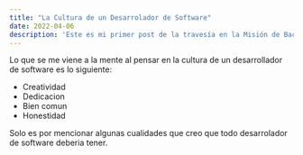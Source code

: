 ```yaml
---
title: "La Cultura de un Desarrolador de Software"
date: 2022-04-06
description: 'Este es mi primer post de la travesía en la Misión de Backend con Node JS de Launch X.'
---
```


Lo que se me viene a la mente al pensar en la cultura de un desarrollador de software es lo siguiente:

- Creatividad
- Dedicacion
- Bien comun
- Honestidad

Solo es por mencionar algunas cualidades que creo que todo desarrolador de software deberia tener.

